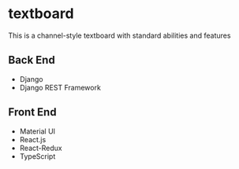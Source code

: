 # textboard
This is a channel-style textboard with standard abilities and features

## Back End
* Django
* Django REST Framework

## Front End
* Material UI
* React.js
* React-Redux
* TypeScript
